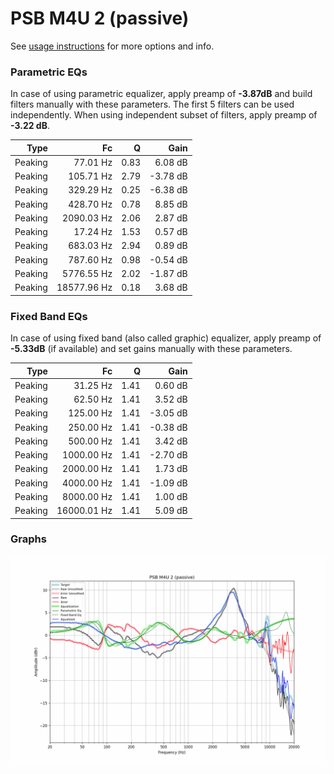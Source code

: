 # PSB M4U 2 (passive)
See [usage instructions](https://github.com/jaakkopasanen/AutoEq#usage) for more options and info.

### Parametric EQs
In case of using parametric equalizer, apply preamp of **-3.87dB** and build filters manually
with these parameters. The first 5 filters can be used independently.
When using independent subset of filters, apply preamp of **-3.22 dB**.

| Type    | Fc          |    Q | Gain     |
|--------:|------------:|-----:|---------:|
| Peaking | 77.01 Hz    | 0.83 | 6.08 dB  |
| Peaking | 105.71 Hz   | 2.79 | -3.78 dB |
| Peaking | 329.29 Hz   | 0.25 | -6.38 dB |
| Peaking | 428.70 Hz   | 0.78 | 8.85 dB  |
| Peaking | 2090.03 Hz  | 2.06 | 2.87 dB  |
| Peaking | 17.24 Hz    | 1.53 | 0.57 dB  |
| Peaking | 683.03 Hz   | 2.94 | 0.89 dB  |
| Peaking | 787.60 Hz   | 0.98 | -0.54 dB |
| Peaking | 5776.55 Hz  | 2.02 | -1.87 dB |
| Peaking | 18577.96 Hz | 0.18 | 3.68 dB  |

### Fixed Band EQs
In case of using fixed band (also called graphic) equalizer, apply preamp of **-5.33dB**
(if available) and set gains manually with these parameters.

| Type    | Fc          |    Q | Gain     |
|--------:|------------:|-----:|---------:|
| Peaking | 31.25 Hz    | 1.41 | 0.60 dB  |
| Peaking | 62.50 Hz    | 1.41 | 3.52 dB  |
| Peaking | 125.00 Hz   | 1.41 | -3.05 dB |
| Peaking | 250.00 Hz   | 1.41 | -0.38 dB |
| Peaking | 500.00 Hz   | 1.41 | 3.42 dB  |
| Peaking | 1000.00 Hz  | 1.41 | -2.70 dB |
| Peaking | 2000.00 Hz  | 1.41 | 1.73 dB  |
| Peaking | 4000.00 Hz  | 1.41 | -1.09 dB |
| Peaking | 8000.00 Hz  | 1.41 | 1.00 dB  |
| Peaking | 16000.01 Hz | 1.41 | 5.09 dB  |

### Graphs
![](./PSB%20M4U%202%20(passive).png)